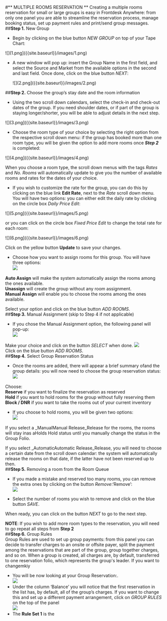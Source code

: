 #** MULTIPLE ROOMS RESERVATION ** 
Creating a multiple rooms reservation for small or large groups is easy in Frontdesk Anywhere: from only one panel you are able to streamline the reservation process, manage booking status, set up payment rules and print/send group messages.       
##**Step 1.** New Group      
  - Begin by clicking on the blue button _NEW GROUP_ on top of your Tape Chart:   
  
  ![](1.png]({{site.baseurl}}/images/1.png)     
  
  - A new window will pop up: insert the Group Name in the first field, and select the Source and Market from the available options in the second and last field. Once done, click on the blue button _NEXT_:      
  
    ![](2.png]({{site.baseurl}}/images/2.png)       
 
##**Step 2.** Choose the group’s stay date and the room information     
   - Using the two scroll down calendars, select the check-in and check-out dates of the group. If you need shoulder dates, or if part of the group is staying longer/shorter, you will be able to adjust details in the next step.   
   
   ![](3.png]({{site.baseurl}}/images/3.png)   
   
   - Choose the room type of your choice by selecting the right option from the respective scroll down menu: if the group has booked more than one room type, you will be given the option to add more rooms once _**Step 2**_ is completed:   
   
   ![](4.png]({{site.baseurl}}/images/4.png)   
 
When you choose a room type, the scroll down menus with the tags _Rates_ and _No. Rooms_ will automatically update to give you the number of available rooms and rates for the dates of your choice.   
- If you wish to customize the rate for the group, you can  do this by clicking on the blue link **Edit Rate**, next to the _Rate_ scroll down menu.
You will have two options: you can either edit the daily rate by clicking on the circle box _Daily Price Edit_:   
 
![](5.png]({{site.baseurl}}/images/5.png)   
 
or you can click on the circle box _Fixed Price Edit_ to change the total rate for each room:   
 
![](6.png]({{site.baseurl}}/images/6.png)
     
Click on the yellow button **Update** to save your changes.   
 
   - Choose how you want to assign rooms for this group. You will have three options:    
![](http://screencast.com/t/XgZGocduABmimage)   
        
   
**Auto Assign** will make the system automatically assign the rooms among the ones available.   
**Unassign** will create the group without any room assignment.   
**Manual Assign** will enable you to choose the rooms among the ones available.    
 
Select your option and click on the blue button _ADD ROOMS_.   
##**Step 3.** Manual Assignment (skip to Step 4 if not applicable)   
- If you chose the Manual Assignment option, the following panel will pop-up:   
![](http://screencast.com/t/ZqhT7cmglOeimage)   
 
Make your choice and click on the button _SELECT_ when done. 
![](http://screencast.com/t/SVCU4tmIYlLU)   
Click on the blue button _ADD ROOMS_.      
##**Step 4.** Select Group Reservation Status   
- Once the rooms are added, there will appear a brief summary ofand the group details: you will now need to choose the group reservation status:   
     ![](http://screencast.com/t/GMROugMebimage)     
 
Choose:   
**Reserve** if you want to finalize the reservation as reserved   
**Hold** if you want to hold rooms for the group without fully reserving them      
**Block / DNR** if you want to take the rooms out of your current inventory   
- If you choose to hold rooms, you will be given two options:   
![](http://screencast.com/t/XmIMTeBOimage)   
 
If you select a _ManualManual Release_Release for the rooms, the rooms will stay inas aHolds Hold status until you manually change the status in the Group Folio.   
 
If you select _AutomaticAutomatic Release_Release, you will need to choose a certain date from the scroll down calendar: the system will automatically release the rooms on that date, if the latter have not been reserved up to then.   
##**Step 5.**  Removing a room from the Room Queue   
- If you made a mistake and reserved too many rooms, you can remove the extra ones by clicking on the button _Remove_:‘Remove’:   
![](http://screencast.com/t/QQtZbA5hsimage)   
 
- Select the number of rooms you wish to remove and click on the blue button _SAVE_.   
 
When ready, you can click on the button _NEXT_ to go to the next step.   
 
**NOTE**: If you wish to add more room types to the reservation, you will need to go repeat all steps from **Step 2**   
##**Step 6.** Group Rules   
Group Rules are used to set up group payments: from this panel you can decide to transfer charges to an onsite or offsite payer, split the payment among the reservations that are part of the group, group together charges, and so on. When a group is created, all charges are, by default, transferred to one reservation folio, which represents the group's leader. If you want to changemkiy   
- You will be now looking at your Group Reservation:.   
![](http://screencast.com/t/j9DthBG1ET2limage)   
- Under the column ‘Balance’ you will notice that the first reservation in the list has, by default, all of  the group’s charges. If you want to change this and set up a different payment arrangement, click on _GROUP RULES_ on the top of the panel   
![](http://screencast.com/t/q2tk8p1ql)   
- The **Rule Set 1** is the
 
   
 
        
   
 
 
 